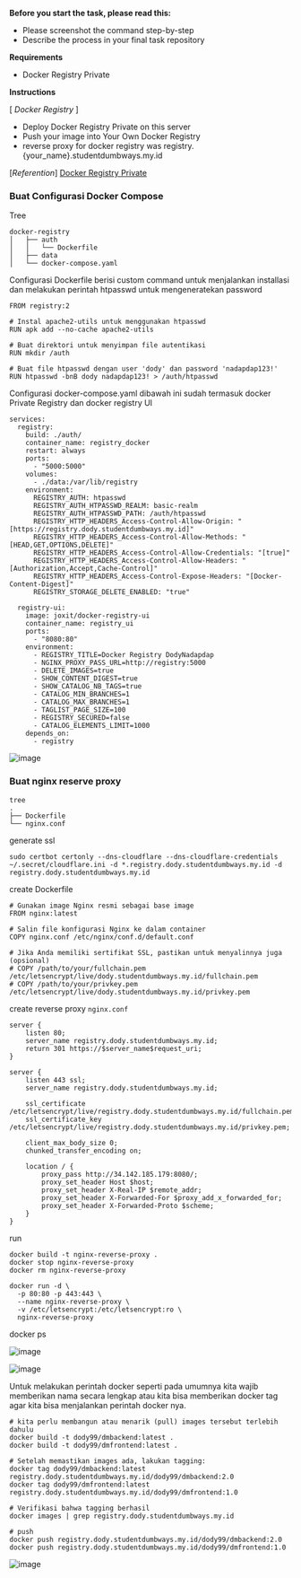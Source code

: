 **Before you start the task, please read this:**
- Please screenshot the command step-by-step
- Describe the process in your final task repository

**Requirements**
- Docker Registry Private

**Instructions**

[ *Docker Registry* ]

- Deploy Docker Registry Private on this server
- Push your image into Your Own Docker Registry
- reverse proxy for docker registry was registry.{your_name}.studentdumbways.my.id

[*Referention*]
[Docker Registry Private](https://hub.docker.com/_/registry)


### Buat Configurasi Docker Compose
Tree
```
docker-registry
│   ├── auth
│   │   └── Dockerfile
│   ├── data
│   └── docker-compose.yaml
```
Configurasi Dockerfile berisi custom command untuk menjalankan installasi dan melakukan perintah htpasswd untuk mengeneratekan password
```
FROM registry:2

# Instal apache2-utils untuk menggunakan htpasswd
RUN apk add --no-cache apache2-utils

# Buat direktori untuk menyimpan file autentikasi
RUN mkdir /auth

# Buat file htpasswd dengan user 'dody' dan password 'nadapdap123!'
RUN htpasswd -bnB dody nadapdap123! > /auth/htpasswd
```

Configurasi docker-compose.yaml dibawah ini sudah termasuk docker Private Registry dan docker registry UI
```
services:
  registry:
    build: ./auth/
    container_name: registry_docker
    restart: always
    ports:
      - "5000:5000"
    volumes:
      - ./data:/var/lib/registry
    environment:
      REGISTRY_AUTH: htpasswd
      REGISTRY_AUTH_HTPASSWD_REALM: basic-realm
      REGISTRY_AUTH_HTPASSWD_PATH: /auth/htpasswd
      REGISTRY_HTTP_HEADERS_Access-Control-Allow-Origin: "[https://registry.dody.studentdumbways.my.id]"
      REGISTRY_HTTP_HEADERS_Access-Control-Allow-Methods: "[HEAD,GET,OPTIONS,DELETE]"
      REGISTRY_HTTP_HEADERS_Access-Control-Allow-Credentials: "[true]"
      REGISTRY_HTTP_HEADERS_Access-Control-Allow-Headers: "[Authorization,Accept,Cache-Control]"
      REGISTRY_HTTP_HEADERS_Access-Control-Expose-Headers: "[Docker-Content-Digest]"
      REGISTRY_STORAGE_DELETE_ENABLED: "true"

  registry-ui:
    image: joxit/docker-registry-ui
    container_name: registry_ui
    ports:
      - "8080:80"
    environment:
      - REGISTRY_TITLE=Docker Registry DodyNadapdap
      - NGINX_PROXY_PASS_URL=http://registry:5000
      - DELETE_IMAGES=true
      - SHOW_CONTENT_DIGEST=true
      - SHOW_CATALOG_NB_TAGS=true
      - CATALOG_MIN_BRANCHES=1
      - CATALOG_MAX_BRANCHES=1
      - TAGLIST_PAGE_SIZE=100
      - REGISTRY_SECURED=false
      - CATALOG_ELEMENTS_LIMIT=1000
    depends_on:
      - registry
```
![image](https://github.com/user-attachments/assets/74b5f2ec-5c6b-4e20-b086-f16f14538540)

### Buat nginx reserve proxy
```
tree
.
├── Dockerfile
└── nginx.conf
```
generate ssl
```
sudo certbot certonly --dns-cloudflare --dns-cloudflare-credentials ~/.secret/cloudflare.ini -d *.registry.dody.studentdumbways.my.id -d registry.dody.studentdumbways.my.id
```

create Dockerfile
```
# Gunakan image Nginx resmi sebagai base image
FROM nginx:latest

# Salin file konfigurasi Nginx ke dalam container
COPY nginx.conf /etc/nginx/conf.d/default.conf

# Jika Anda memiliki sertifikat SSL, pastikan untuk menyalinnya juga (opsional)
# COPY /path/to/your/fullchain.pem /etc/letsencrypt/live/dody.studentdumbways.my.id/fullchain.pem
# COPY /path/to/your/privkey.pem /etc/letsencrypt/live/dody.studentdumbways.my.id/privkey.pem
```
create reverse proxy ```nginx.conf```
```
server {
    listen 80;
    server_name registry.dody.studentdumbways.my.id;
    return 301 https://$server_name$request_uri;
}

server {
    listen 443 ssl;
    server_name registry.dody.studentdumbways.my.id;
    
    ssl_certificate /etc/letsencrypt/live/registry.dody.studentdumbways.my.id/fullchain.pem;
    ssl_certificate_key /etc/letsencrypt/live/registry.dody.studentdumbways.my.id/privkey.pem;
    
    client_max_body_size 0;
    chunked_transfer_encoding on;
    
    location / {
        proxy_pass http://34.142.185.179:8080/;
        proxy_set_header Host $host;
        proxy_set_header X-Real-IP $remote_addr;
        proxy_set_header X-Forwarded-For $proxy_add_x_forwarded_for;
        proxy_set_header X-Forwarded-Proto $scheme;
    }
}
```

run
```
docker build -t nginx-reverse-proxy .
docker stop nginx-reverse-proxy
docker rm nginx-reverse-proxy

docker run -d \
  -p 80:80 -p 443:443 \
  --name nginx-reverse-proxy \
  -v /etc/letsencrypt:/etc/letsencrypt:ro \
  nginx-reverse-proxy
```
docker ps

![image](https://github.com/user-attachments/assets/c72cd6b2-34a8-4543-960b-a8129b3445eb)

![image](https://github.com/user-attachments/assets/c9465180-3349-4479-aa29-e645a17287e5)

Untuk melakukan perintah docker seperti pada umumnya kita wajib memberikan nama secara lengkap atau kita bisa memberikan docker tag agar kita bisa menjalankan perintah docker nya.
```
# kita perlu membangun atau menarik (pull) images tersebut terlebih dahulu
docker build -t dody99/dmbackend:latest .
docker build -t dody99/dmfrontend:latest .

# Setelah memastikan images ada, lakukan tagging:
docker tag dody99/dmbackend:latest registry.dody.studentdumbways.my.id/dody99/dmbackend:2.0
docker tag dody99/dmfrontend:latest registry.dody.studentdumbways.my.id/dody99/dmfrontend:1.0

# Verifikasi bahwa tagging berhasil
docker images | grep registry.dody.studentdumbways.my.id

# push
docker push registry.dody.studentdumbways.my.id/dody99/dmbackend:2.0
docker push registry.dody.studentdumbways.my.id/dody99/dmfrontend:1.0
```
![image](https://github.com/user-attachments/assets/80dee5d6-20c9-43b9-a493-10e896cc2ccd)

```
